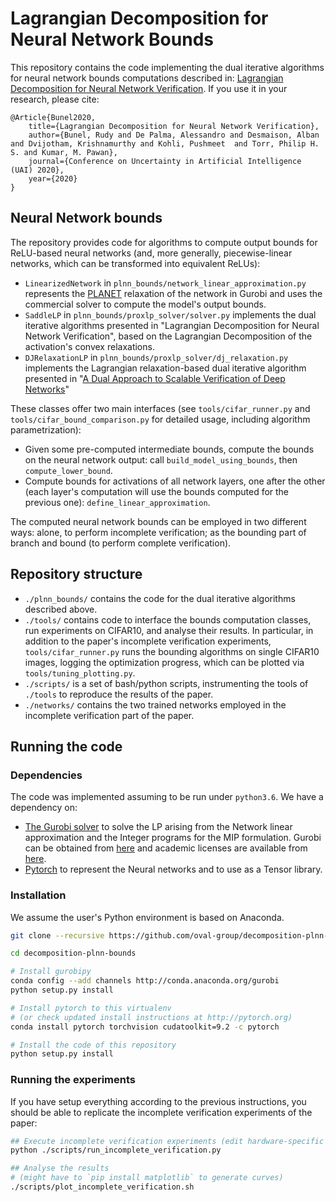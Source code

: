 # Lagrangian Decomposition for Neural Network Bounds

This repository contains the code implementing the dual iterative algorithms for neural network bounds computations 
described in: [Lagrangian Decomposition for Neural Network Verification](https://arxiv.org/abs/2002.10410). 
If you use it in your research, please cite:

```
@Article{Bunel2020,
    title={Lagrangian Decomposition for Neural Network Verification},
    author={Bunel, Rudy and De Palma, Alessandro and Desmaison, Alban and Dvijotham, Krishnamurthy and Kohli, Pushmeet  and Torr, Philip H. S. and Kumar, M. Pawan},
    journal={Conference on Uncertainty in Artificial Intelligence (UAI) 2020},
    year={2020}
}
```

## Neural Network bounds
The repository provides code for algorithms to compute output bounds for ReLU-based neural networks (and, 
more generally, piecewise-linear networks, which can be transformed into equivalent ReLUs):
- `LinearizedNetwork` in `plnn_bounds/network_linear_approximation.py` represents the [PLANET](https://github.com/progirep/planet) relaxation of the network in Gurobi 
and uses the commercial solver to compute the model's output bounds.
- `SaddleLP` in `plnn_bounds/proxlp_solver/solver.py` implements the dual iterative algorithms presented in 
"Lagrangian Decomposition for Neural Network Verification", based on the Lagrangian Decomposition of the activation's 
convex relaxations.
- `DJRelaxationLP` in `plnn_bounds/proxlp_solver/dj_relaxation.py` implements the Lagrangian relaxation-based dual iterative algorithm presented in 
"[A Dual Approach to Scalable Verification of Deep Networks](https://arxiv.org/abs/1803.06567)"

These classes offer two main interfaces (see `tools/cifar_runner.py` and `tools/cifar_bound_comparison.py` for detailed 
usage, including algorithm parametrization):
- Given some pre-computed intermediate bounds, compute the bounds on the neural network output: 
call `build_model_using_bounds`, then `compute_lower_bound`.
- Compute bounds for activations of all network layers, one after the other (each layer's computation will use the 
bounds computed for the previous one): `define_linear_approximation`.

The computed neural network bounds can be employed in two different ways: alone, to perform incomplete 
verification; as the bounding part of branch and bound (to perform complete verification).

## Repository structure
* `./plnn_bounds/` contains the code for the dual iterative algorithms described above.
* `./tools/` contains code to interface the bounds computation classes, run experiments on CIFAR10, and
analyse their results. In particular, in addition to the paper's incomplete verification experiments, 
`tools/cifar_runner.py` runs the bounding algorithms on single CIFAR10 images, logging the optimization progress, which 
can be plotted via `tools/tuning_plotting.py`. 
* `./scripts/` is a set of bash/python scripts, instrumenting the tools of `./tools` to
  reproduce the results of the paper.
* `./networks/` contains the two trained networks employed in the incomplete verification part of the paper.
  
## Running the code
### Dependencies
The code was implemented assuming to be run under `python3.6`.
We have a dependency on:
* [The Gurobi solver](http://www.gurobi.com/) to solve the LP arising from the
Network linear approximation and the Integer programs for the MIP formulation.
Gurobi can be obtained
from [here](http://www.gurobi.com/downloads/gurobi-optimizer) and academic
licenses are available
from [here](http://www.gurobi.com/academia/for-universities).
* [Pytorch](http://pytorch.org/) to represent the Neural networks and to use as
  a Tensor library. 

  
### Installation
We assume the user's Python environment is based on Anaconda.

```bash
git clone --recursive https://github.com/oval-group/decomposition-plnn-bounds.git

cd decomposition-plnn-bounds

# Install gurobipy 
conda config --add channels http://conda.anaconda.org/gurobi
python setup.py install

# Install pytorch to this virtualenv
# (or check updated install instructions at http://pytorch.org)
conda install pytorch torchvision cudatoolkit=9.2 -c pytorch 

# Install the code of this repository
python setup.py install
```

### Running the experiments
If you have setup everything according to the previous instructions, you should
be able to replicate the incomplete verification experiments of the paper:

```bash
## Execute incomplete verification experiments (edit hardware-specific lines 23-24)   
python ./scripts/run_incomplete_verification.py

## Analyse the results
# (might have to `pip install matplotlib` to generate curves)
./scripts/plot_incomplete_verification.sh
```
